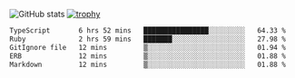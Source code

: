 ![GitHub stats](https://github-readme-stats.vercel.app/api?username=ksk001100&show_icons=true&theme=tokyonight)
[![trophy](https://github-profile-trophy.vercel.app/?username=ksk001100&theme=onedark)](https://github.com/ryo-ma/github-profile-trophy)

<!--START_SECTION:waka-->

```txt
TypeScript       6 hrs 52 mins   ████████████████░░░░░░░░░   64.33 %
Ruby             2 hrs 59 mins   ███████░░░░░░░░░░░░░░░░░░   27.98 %
GitIgnore file   12 mins         ▒░░░░░░░░░░░░░░░░░░░░░░░░   01.94 %
ERB              12 mins         ▒░░░░░░░░░░░░░░░░░░░░░░░░   01.88 %
Markdown         12 mins         ▒░░░░░░░░░░░░░░░░░░░░░░░░   01.88 %
```

<!--END_SECTION:waka-->
